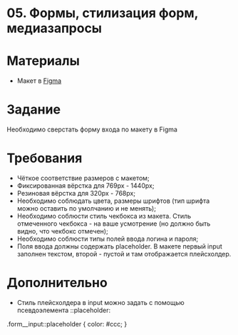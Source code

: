 # 05. Формы, стилизация форм, медиазапросы

# Материалы

- Макет в <a href="https://www.figma.com/file/5S2nS3TX5tUIY9bzYIhIFm/Form-Style-%2F-Media-Queries?node-id=0%3A1" target="_blank" ref="noopener noreferrer nofollow">Figma</a>

# Задание

Необходимо сверстать форму входа по макету в Figma

# Требования

- Чёткое соответствие размеров с макетом;
- Фиксированная вёрстка для 769px - 1440px;
- Резиновая вёрстка для 320px - 768px;
- Необходимо соблюдать цвета, размеры шрифтов (тип шрифта можно оставить по умолчанию и не менять);
- Необходимо соблюсти стиль чекбокса из макета. Стиль отмеченного чекбокса - на ваше усмотрение (но должно быть видно, что чекбокс отмечен);
- Необходимо соблюсти типы полей ввода логина и пароля;
- Поля ввода должны содержать placeholder. В макете первый input заполнен текстом, второй - пустой и там отображается плейсхолдер.

# Дополнительно

- Стиль плейсхолдера в input можно задать с помощью псевдоэлемента ::placeholder:

.form__input::placeholder {
    color: #ccc;
}
